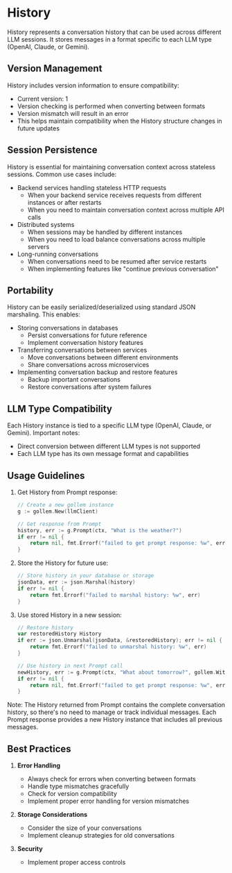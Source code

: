 # History

History represents a conversation history that can be used across different LLM sessions. It stores messages in a format specific to each LLM type (OpenAI, Claude, or Gemini).

## Version Management

History includes version information to ensure compatibility:

- Current version: 1
- Version checking is performed when converting between formats
- Version mismatch will result in an error
- This helps maintain compatibility when the History structure changes in future updates

## Session Persistence

History is essential for maintaining conversation context across stateless sessions. Common use cases include:

- Backend services handling stateless HTTP requests
  - When your backend service receives requests from different instances or after restarts
  - When you need to maintain conversation context across multiple API calls
- Distributed systems
  - When sessions may be handled by different instances
  - When you need to load balance conversations across multiple servers
- Long-running conversations
  - When conversations need to be resumed after service restarts
  - When implementing features like "continue previous conversation"

## Portability

History can be easily serialized/deserialized using standard JSON marshaling. This enables:

- Storing conversations in databases
  - Persist conversations for future reference
  - Implement conversation history features
- Transferring conversations between services
  - Move conversations between different environments
  - Share conversations across microservices
- Implementing conversation backup and restore features
  - Backup important conversations
  - Restore conversations after system failures

## LLM Type Compatibility

Each History instance is tied to a specific LLM type (OpenAI, Claude, or Gemini). Important notes:

- Direct conversion between different LLM types is not supported
- Each LLM type has its own message format and capabilities

## Usage Guidelines

1. Get History from Prompt response:
   ```go
   // Create a new gollem instance
   g := gollem.New(llmClient)

   // Get response from Prompt
   history, err := g.Prompt(ctx, "What is the weather?")
   if err != nil {
       return nil, fmt.Errorf("failed to get prompt response: %w", err)
   }
   ```

2. Store the History for future use:
   ```go
   // Store history in your database or storage
   jsonData, err := json.Marshal(history)
   if err != nil {
       return fmt.Errorf("failed to marshal history: %w", err)
   }
   ```

3. Use stored History in a new session:
   ```go
   // Restore history
   var restoredHistory History
   if err := json.Unmarshal(jsonData, &restoredHistory); err != nil {
       return fmt.Errorf("failed to unmarshal history: %w", err)
   }

   // Use history in next Prompt call
   newHistory, err := g.Prompt(ctx, "What about tomorrow?", gollem.WithHistory(&restoredHistory))
   if err != nil {
       return nil, fmt.Errorf("failed to get prompt response: %w", err)
   }
   ```

Note: The History returned from Prompt contains the complete conversation history, so there's no need to manage or track individual messages. Each Prompt response provides a new History instance that includes all previous messages.

## Best Practices

1. **Error Handling**
   - Always check for errors when converting between formats
   - Handle type mismatches gracefully
   - Check for version compatibility
   - Implement proper error handling for version mismatches

2. **Storage Considerations**
   - Consider the size of your conversations
   - Implement cleanup strategies for old conversations

3. **Security**
   - Implement proper access controls

